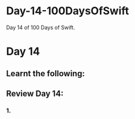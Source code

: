 # Day-14-100DaysOfSwift
Day 14 of 100 Days of Swift.

# Day 14

## Learnt the following:

## Review Day 14:

### 1. 
